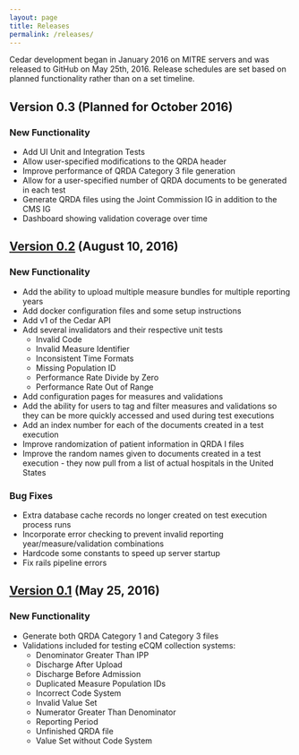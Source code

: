 ```yaml
---
layout: page
title: Releases
permalink: /releases/
---
```


Cedar development began in January 2016 on MITRE servers and was released to GitHub on May 25th, 2016.  Release schedules are set based on planned functionality rather than on a set timeline.

## Version 0.3 (Planned for October 2016)

### New Functionality

- Add UI Unit and Integration Tests
- Allow user-specified modifications to the QRDA header
- Improve performance of QRDA Category 3 file generation
- Allow for a user-specified number of QRDA documents to be generated in each test
- Generate QRDA files using the Joint Commission IG in addition to the CMS IG
- Dashboard showing validation coverage over time

## [Version 0.2](https://github.com/mitre/cedar/releases/tag/v0.2) (August 10, 2016)

### New Functionality

- Add the ability to upload multiple measure bundles for multiple reporting years
- Add docker configuration files and some setup instructions
- Add v1 of the Cedar API
- Add several invalidators and their respective unit tests
  - Invalid Code
  - Invalid Measure Identifier
  - Inconsistent Time Formats
  - Missing Population ID
  - Performance Rate Divide by Zero
  - Performance Rate Out of Range
- Add configuration pages for measures and validations
- Add the ability for users to tag and filter measures and validations so they can be more quickly accessed and used during test executions
- Add an index number for each of the documents created in a test execution
- Improve randomization of patient information in QRDA I files
- Improve the random names given to documents created in a test execution - they now pull from a list of actual hospitals in the United States

### Bug Fixes

- Extra database cache records no longer created on test execution process runs
- Incorporate error checking to prevent invalid reporting year/measure/validation combinations
- Hardcode some constants to speed up server startup
- Fix rails pipeline errors

## [Version 0.1](https://github.com/mitre/cedar/releases/tag/v0.1) (May 25, 2016)

### New Functionality

- Generate both QRDA Category 1 and Category 3 files
- Validations included for testing eCQM collection systems:
  - Denominator Greater Than IPP
  - Discharge After Upload
  - Discharge Before Admission
  - Duplicated Measure Population IDs
  - Incorrect Code System
  - Invalid Value Set
  - Numerator Greater Than Denominator
  - Reporting Period
  - Unfinished QRDA file
  - Value Set without Code System
